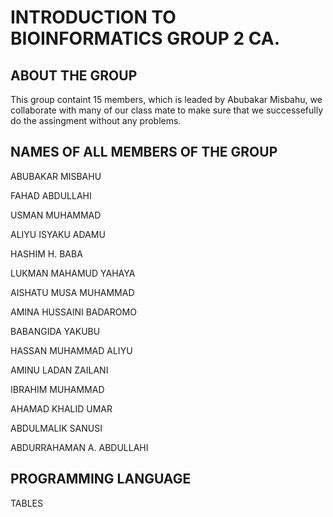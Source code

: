 # INTRODUCTION TO BIOINFORMATICS GROUP 2 CA.

## ABOUT THE GROUP
This group containt 15 members, which is leaded by Abubakar Misbahu, we collaborate with many of our class mate to make sure that we successefully do the assingment without any problems.

## NAMES OF ALL MEMBERS OF THE GROUP

 ABUBAKAR MISBAHU 
 
 FAHAD ABDULLAHI
 
 USMAN MUHAMMAD 
 
 ALIYU ISYAKU ADAMU 
 
 HASHIM H. BABA
 
 LUKMAN MAHAMUD YAHAYA
 
 AISHATU MUSA MUHAMMAD
 
 AMINA HUSSAINI BADAROMO 
 
 BABANGIDA YAKUBU
 
 HASSAN MUHAMMAD ALIYU
 
 AMINU LADAN ZAILANI
 
 IBRAHIM MUHAMMAD
 
 AHAMAD KHALID UMAR
 
 ABDULMALIK SANUSI
 
 ABDURRAHAMAN A. ABDULLAHI
 
 ## PROGRAMMING LANGUAGE
 
 TABLES
 
 
 
 
 
 
 
 
 
 
 
 

